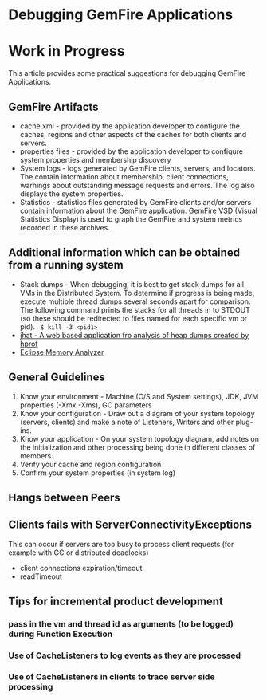 # Debugging GemFire Applications
# Work in Progress

This article provides some practical suggestions for debugging GemFire Applications.

## GemFire Artifacts
* cache.xml - provided by the application developer to configure the caches, regions and other aspects of the caches for both clients and servers.
* properties files - provided by the application developer to configure system properties and membership discovery
* System logs - logs generated by GemFire clients, servers, and locators. The contain information about membership, client connections, warnings about outstanding message requests and errors.  The log also displays the system properties.
* Statistics - statistics files generated by GemFire clients and/or servers contain information about the GemFire application. GemFire VSD (Visual Statistics Display) is used to graph the GemFire and system metrics recorded in these archives. 

## Additional information which can be obtained from a running system
* Stack dumps - When debugging, it is best to get stack dumps for all VMs in the Distributed System.  To determine if progress is being made, execute multiple thread dumps several seconds apart for comparison.  The following command prints the stacks for all threads in <pid1> to STDOUT (so these should be redirected to files named for each specific vm or pid).
``` $ kill -3 <pid1>```
* [jhat -   A web based application fro analysis of heap dumps created by hprof](http://docs.oracle.com/javase/7/docs/technotes/tools/share/jhat.html)
* [Eclipse Memory Analyzer](https://eclipse.org/mat/)

## General Guidelines
1. Know your environment - Machine (O/S and System settings), JDK, JVM properties (-Xmx -Xms), GC parameters
1. Know your configuration - Draw out a diagram of your system topology (servers, clients) and make a note of Listeners, Writers and other plug-ins.  
1. Know your application - On your system topology diagram, add notes on the initialization and other processing being done in different classes of members.
1. Verify your cache and region configuration
1. Confirm your system properties (in system log)

## Hangs between Peers


## Clients fails with ServerConnectivityExceptions
This can occur if servers are too busy to process client requests (for example with GC or distributed deadlocks)
* client connections expiration/timeout
* readTimeout

## Tips for incremental product development
### pass in the vm and thread id as arguments (to be logged) during Function Execution
### Use of CacheListeners to log events as they are processed
### Use of CacheListeners in clients to trace server side processing
